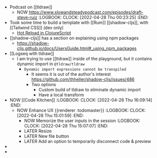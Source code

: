 - Podcast on [[tldraw]]
	- NOW https://www.slowandsteadypodcast.com/episodes/draft-steve-ruiz
	  :LOGBOOK:
	  CLOCK: [2022-04-28 Thu 00:23:25]
	  :END:
- Took some time to build a template with [[Rum]] [[shadow-cljs]], with [[Tailwind CSS]] (dev only)
	- [Hot Reload in ClojureScript](https://code.thheller.com/blog/shadow-cljs/2019/08/25/hot-reload-in-clojurescript.html)
- [[shadow-cljs]] has a section on explaining using npm packages
	- https://shadow-cljs.github.io/docs/UsersGuide.html#_using_npm_packages
- [[Logseq with tldraw]]
	- I am trying to use [[tldraw]] inside of the playground, but it contains dynamic import in `@tldraw/tldraw`
		- `Dynamic import expressions cannot be transpiled`
			- It seems it is out of the author's interest https://github.com/thheller/shadow-cljs/issues/486
			- Two options
				- Custom build of tldraw to eliminate dynamic import
				- Have a local transform
- NOW [[Code Kitchen]]
  :LOGBOOK:
  CLOCK: [2022-04-28 Thu 16:09:14]
  :END:
	- NOW Enhance UX {{renderer :todomaster}}
	  :LOGBOOK:
	  CLOCK: [2022-04-28 Thu 15:01:59]
	  :END:
		- NOW Memorize the user inputs in the session
		  :LOGBOOK:
		  CLOCK: [2022-04-28 Thu 15:07:07]
		  :END:
		- LATER Resize
		- LATER New file button
		- LATER Add an option to temporarily disconnect code & preview
-
-